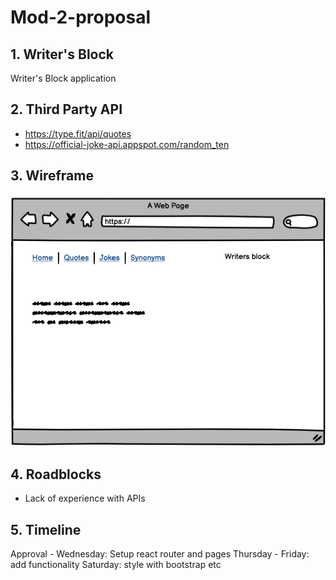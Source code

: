 # Mod-2-proposal

## 1. Writer's Block 
 Writer's Block application

## 2. Third Party API
* https://type.fit/api/quotes
* https://official-joke-api.appspot.com/random_ten 

## 3. Wireframe
![](/mod2-wireframe.png)

## 4. Roadblocks
* Lack of experience with APIs 

## 5. Timeline
Approval - Wednesday: Setup react router and pages
Thursday - Friday: add functionality
Saturday: style with bootstrap etc